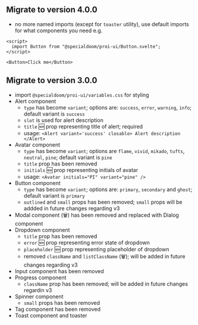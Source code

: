 ## Migrate to version 4.0.0

- no more named imports (except for `toaster` utility), use default imports for what
  components you need e.g.

```svelte
<script>
  import Button from "@specialdoom/proi-ui/Button.svelte";
</script>

<Button>Click me</Button>
```

## Migrate to version 3.0.0

- import `@specialdoom/proi-ui/variables.css` for styling
- Alert component
  - `type` has become `variant`; options are: `success`, `error`, `warning`, `info`;
    default variant is `success`
  - `slot` is used for alert description
  - `title` :new: prop representing title of alert; required
  - usage: `<Alert variant='success' closable> Alert description </Alert>`
- Avatar component
  - `type` has become `variant`; options are `flame`, `vivid`, `mikado`, `tufts`,
    `neutral`, `pine`; default variant is `pine`
  - `title` prop has been removed
  - `initials` :new: prop representing initials of avatar
  - usage: `<Avatar initials="PI" variant="pine" />`
- Button component
  - `type` has become `variant`; options are: `primary`, `secondary` and `ghost`; default
    variant is `primary`
  - `outlined` and `small` props has been removed; `small` props will be addded in future
    changes regarding v3
- Modal component (:wastebasket:) has been removed and replaced with Dialog component
- Dropdown component
  - `title` prop has been removed
  - `error` :new: prop representing error state of dropdown
  - `placeholder` :new: prop representing placeholder of dropdown
  - removed `className` and `listClassName` (:wastebasket:); will be added in future
    changes regarding v3
- Input component has been removed
- Progress component
  - `className` prop has been removed; will be added in future changes regardin v3
- Spinner component
  - `small` props has been removed
- Tag component has been removed
- Toast component and toaster

